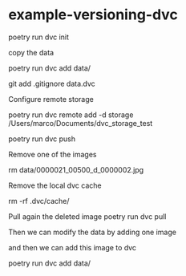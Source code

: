 # example-versioning-dvc

poetry run dvc init

copy the data

poetry run dvc add data/

git add .gitignore data.dvc

Configure  remote storage 

poetry run dvc remote add -d storage /Users/marco/Documents/dvc_storage_test

poetry run dvc push

Remove one of the images 

rm data/0000021_00500_d_0000002.jpg

Remove the local dvc cache

rm -rf .dvc/cache/

Pull again the deleted image 
poetry run dvc pull

Then we can modify the data by adding one image

and then we can add this image to dvc

poetry run dvc add data/
